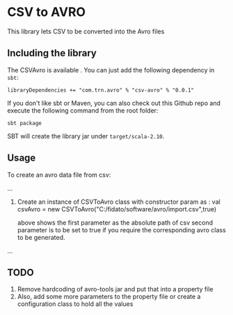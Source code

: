 # CSV to AVRO

This library lets CSV to be converted into the Avro files

## Including the library

The CSVAvro is available . You can just add the following dependency in `sbt`:

```
libraryDependencies += "com.trn.avro" % "csv-avro" % "0.0.1"
```


If you don't like sbt or Maven, you can also check out this Github repo and execute the following command from the root folder:

    sbt package

SBT will create the library jar under `target/scala-2.10`.

## Usage

To create an avro data file from csv:

...

1. Create an instance of CSVToAvro class with constructor param as :
	val csvAvro = new CSVToAvro("C:/fidato/software/avro/import.csv",true)
	
	above shows the first parameter as the absolute path of csv
	second parameter is to be set to true if you require the corresponding avro class to be generated.
	
...

## TODO

1. Remove hardcoding of avro-tools jar and put that into a property file
2. Also, add some more parameters to the property file or create a configuration class to hold all the values
